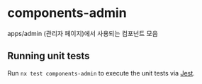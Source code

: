 # components-admin

apps/admin (관리자 페이지)에서 사용되는 컴포넌트 모음

## Running unit tests

Run `nx test components-admin` to execute the unit tests via [Jest](https://jestjs.io).
